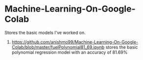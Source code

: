 # Machine-Learning-On-Google-Colab

Stores the basic models I've worked on.

1. https://github.com/anishmo99/Machine-Learning-On-Google-Colab/blob/master/fuelPolynomial81_69.ipynb stores the basic polynomial regression model with an accuracy of 81.69%
